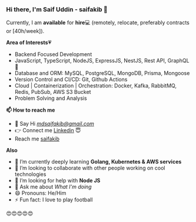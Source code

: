 ### Hi there, I'm Saif Uddin - saifakib 👋

Currently, I am **available** for **hire**:computer: (remotely, relocate, preferably contracts or [40h/week]).

**Area of Interests**:heartpulse:
- Backend Focused Development
- JavaScript, TypeScript, NodeJS, ExpressJS, NestJS, Rest API, GraphQL :muscle:
- Database and ORM: MySQL, PostgreSQL, MongoDB, Prisma, Mongoose
- Version Control and CI/CD: Git, Github Actions
- Cloud | Containerization | Orchestration: Docker, Kafka, RabbitMQ, Redis, PubSub, AWS S3 Bucket
- Problem Solving and Analysis



**📫 How to reach me**
- :raising_hand: Say Hi *[mdsaifakib@gmail.com](https://mail.google.com/mail/u/0/#inbox?compose=new)*
- :point_right: Connect me [Linkedin](https://www.linkedin.com/in/saif-uddin-931a14151/) :innocent:
- Reach me [saifakib](https://saifakib.netlify.app/)


**Also**
<!-- - 🔭 I’m currently working on **Fintech based multi-service distributed system** -->
- 🌱 I’m currently deeply learning **Golang, Kubernetes & AWS services**
- 👯 I’m looking to collaborate with other people working on cool technologies
- 🤔 I’m looking for help with **Node JS**
- 💬 Ask me about *What I'm doing*
- 😄 Pronouns: He/Him
- ⚡ Fun fact: I love to play football


:heart_eyes::heart_eyes::heart_eyes::heart_eyes::heart_eyes:


<!-- <p align="center"> <img src="https://github-readme-stats.vercel.app/api?username=saifakib&show_icons=true&theme=gotham" alt="saifakib" />
  
  <img align="center" src="https://github-readme-stats.vercel.app/api/top-langs/?username=saifakib&layout=compact&theme=radical" alt="saifakib"/>
</a> -->



